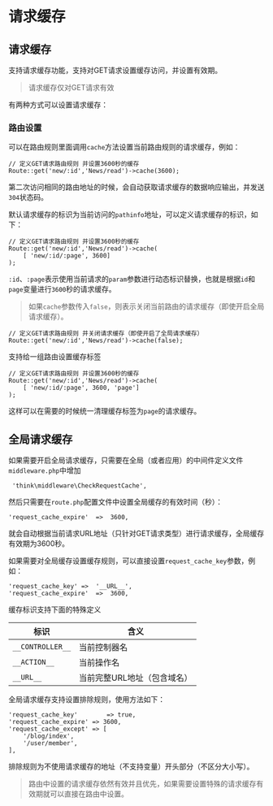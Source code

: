 # 请求缓存

## 请求缓存

支持请求缓存功能，支持对GET请求设置缓存访问，并设置有效期。

> 请求缓存仅对GET请求有效

有两种方式可以设置请求缓存：

### 路由设置

可以在路由规则里面调用`cache`方法设置当前路由规则的请求缓存，例如：

```
// 定义GET请求路由规则 并设置3600秒的缓存
Route::get('new/:id','News/read')->cache(3600);
```

第二次访问相同的路由地址的时候，会自动获取请求缓存的数据响应输出，并发送`304`状态码。

默认请求缓存的标识为当前访问的`pathinfo`地址，可以定义请求缓存的标识，如下：

```
// 定义GET请求路由规则 并设置3600秒的缓存
Route::get('new/:id','News/read')->cache(
	[ 'new/:id/:page', 3600]
);
```

`:id`、`:page`表示使用当前请求的`param`参数进行动态标识替换，也就是根据`id`和`page`变量进行`3600`秒的请求缓存。

> 如果`cache`参数传入`false`，则表示关闭当前路由的请求缓存（即使开启全局请求缓存）。

```
// 定义GET请求路由规则 并关闭请求缓存（即使开启了全局请求缓存）
Route::get('new/:id','News/read')->cache(false);
```

支持给一组路由设置缓存标签

```
// 定义GET请求路由规则 并设置3600秒的缓存
Route::get('new/:id','News/read')->cache(
	[ 'new/:id/:page', 3600, 'page']
);
```

这样可以在需要的时候统一清理缓存标签为`page`的请求缓存。

## 全局请求缓存

如果需要开启全局请求缓存，只需要在全局（或者应用）的中间件定义文件`middleware.php`中增加

```
 'think\middleware\CheckRequestCache',
```

然后只需要在`route.php`配置文件中设置全局缓存的有效时间（秒）：

```
'request_cache_expire'	=>	3600,
```

就会自动根据当前请求URL地址（只针对GET请求类型）进行请求缓存，全局缓存有效期为3600秒。

如果需要对全局缓存设置缓存规则，可以直接设置`request_cache_key`参数，例如：

```
'request_cache_key'	=>	'__URL__',
'request_cache_expire'	=>	3600,
```

缓存标识支持下面的特殊定义

|标识|含义|
|---|---|
|`__CONTROLLER__`|当前控制器名|
|`__ACTION__`|当前操作名|
|`__URL__`|当前完整URL地址（包含域名）|

全局请求缓存支持设置排除规则，使用方法如下：

```
'request_cache_key'        => true,
'request_cache_expire' => 3600,
'request_cache_except' => [
    '/blog/index',
    '/user/member',
],
```

排除规则为不使用请求缓存的地址（不支持变量）开头部分（不区分大小写）。

> 路由中设置的请求缓存依然有效并且优先，如果需要设置特殊的请求缓存有效期就可以直接在路由中设置。